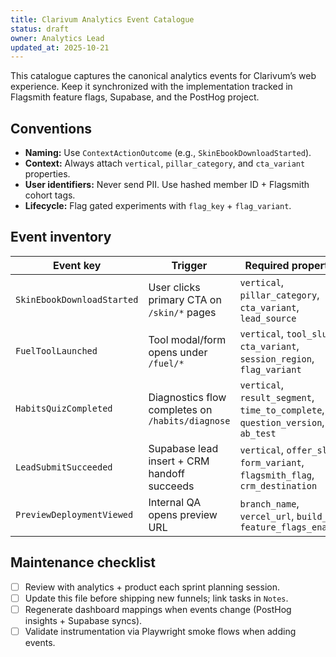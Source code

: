 ```yaml
---
title: Clarivum Analytics Event Catalogue
status: draft
owner: Analytics Lead
updated_at: 2025-10-21
---
```


This catalogue captures the canonical analytics events for Clarivum’s web experience. Keep it synchronized with the implementation tracked in Flagsmith feature flags, Supabase, and the PostHog project.

## Conventions

- **Naming:** Use `ContextActionOutcome` (e.g., `SkinEbookDownloadStarted`).
- **Context:** Always attach `vertical`, `pillar_category`, and `cta_variant` properties.
- **User identifiers:** Never send PII. Use hashed member ID + Flagsmith cohort tags.
- **Lifecycle:** Flag gated experiments with `flag_key` + `flag_variant`.

## Event inventory

| Event key                  | Trigger                                           | Required properties                                                          | Destination |
| -------------------------- | ------------------------------------------------- | ---------------------------------------------------------------------------- | ----------- |
| `SkinEbookDownloadStarted` | User clicks primary CTA on `/skin/*` pages        | `vertical`, `pillar_category`, `cta_variant`, `lead_source`                  | PostHog     |
| `FuelToolLaunched`         | Tool modal/form opens under `/fuel/*`             | `vertical`, `tool_slug`, `cta_variant`, `session_region`, `flag_variant`     | PostHog     |
| `HabitsQuizCompleted`      | Diagnostics flow completes on `/habits/diagnose` | `vertical`, `result_segment`, `time_to_complete`, `question_version`, `ab_test` | PostHog     |
| `LeadSubmitSucceeded`      | Supabase lead insert + CRM handoff succeeds       | `vertical`, `offer_slug`, `form_variant`, `flagsmith_flag`, `crm_destination` | Supabase → PostHog |
| `PreviewDeploymentViewed`  | Internal QA opens preview URL                     | `branch_name`, `vercel_url`, `build_id`, `feature_flags_enabled`             | PostHog     |

## Maintenance checklist

- [ ] Review with analytics + product each sprint planning session.
- [ ] Update this file before shipping new funnels; link tasks in `Notes`.
- [ ] Regenerate dashboard mappings when events change (PostHog insights + Supabase syncs).
- [ ] Validate instrumentation via Playwright smoke flows when adding events.
